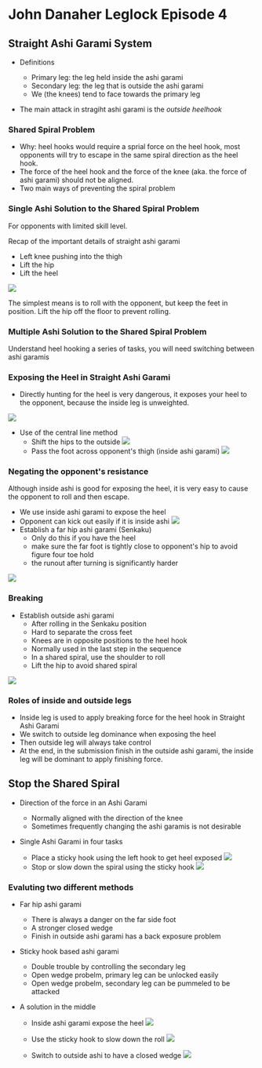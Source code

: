 # John Danaher Leglock Episode 4

## Straight Ashi Garami System

* Definitions
    * Primary leg: the leg held inside the ashi garami
    * Secondary leg: the leg that is outside the ashi garami
    * We (the knees) tend to face towards the primary leg

* The main attack in stragiht ashi garami is the *outside heelhook*

### Shared Spiral Problem

* Why: heel hooks would require a sprial force on the heel hook, most opponents will try to escape in the same spiral direction as the heel hook.
* The force of the heel hook and the force of the knee (aka. the force of ashi garami) should not be aligned.
* Two main ways of preventing the spiral problem

### Single Ashi Solution to the Shared Spiral Problem
For opponents with limited skill level.

Recap of the important details of straight ashi garami

* Left knee pushing into the thigh
* Lift the hip
* Lift the heel

![](screen-shot-2021-07-01-at-11-05-27-pm-kql1i0px.png) 

The simplest means is to roll with the opponent, but keep the feet in position. Lift the hip off the floor to prevent rolling.

### Multiple Ashi Solution to the Shared Spiral Problem
Understand heel hooking a series of tasks, you will need switching between ashi garamis

### Exposing the Heel in Straight Ashi Garami

* Directly hunting for the heel is very dangerous, it exposes your heel to the opponent, because the inside leg is unweighted.

![](screen-shot-2021-07-01-at-11-45-02-pm-kql2wwnr.png)

* Use of the central line method
    * Shift the hips to the outside
    ![](screen-shot-2021-07-01-at-11-50-03-pm-kql33byv.png)
    * Pass the foot across opponent's thigh (inside ashi garami)
    ![](screen-shot-2021-07-01-at-11-51-00-pm-kql34jmy.png)
    
### Negating the opponent's resistance
Although inside ashi is good for exposing the heel, it is very easy to cause the opponent to roll and then escape.

* We use inside ashi garami to expose the heel
* Opponent can kick out easily if it is inside ashi 
![](screen-shot-2021-07-01-at-11-56-21-pm-kql3bfpf.png)
* Establish a far hip ashi garami (Senkaku)
    * Only do this if you have the heel
    * make sure the far foot is tightly close to opponent's hip to avoid figure four toe hold
    * the runout after turning is significantly harder
    
![](screen-shot-2021-07-01-at-11-57-29-pm-kql3cxdg.png)

### Breaking
* Establish outside ashi garami
    * After rolling in the Senkaku position
    * Hard to separate the cross feet
    * Knees are in opposite positions to the heel hook
    * Normally used in the last step in the sequence
    * In a shared spiral, use the shoulder to roll
    * Lift the hip to avoid shared spiral

![](screen-shot-2021-07-02-at-12-02-45-am-kql3jp3q.png)

### Roles of inside and outside legs
* Inside leg is used to apply breaking force for the heel hook in Straight Ashi Garami
* We switch to outside leg dominance when exposing the heel
* Then outside leg will always take control
* At the end, in the submission finish in the outside ashi garami, the inside leg will be dominant to apply finishing force.

## Stop the Shared Spiral
* Direction of the force in an Ashi Garami
    * Normally aligned with the direction of the knee
    * Sometimes frequently changing the ashi garamis is not desirable

* Single Ashi Garami in four tasks
    * Place a sticky hook using the left hook to get heel exposed
    ![](screen-shot-2021-07-02-at-9-52-21-am-kqlolvvi.png)
    * Stop or slow down the spiral using the sticky hook
    ![](screen-shot-2021-07-02-at-9-54-33-am-kqlooqfs.png)
    
### Evaluting two different methods

* Far hip ashi garami
    * There is always a danger on the far side foot
    * A stronger closed wedge
    * Finish in outside ashi garami has a back exposure problem
* Sticky hook based ashi garami
    * Double trouble by controlling the secondary leg
    * Open wedge probelm, primary leg can be unlocked easily
    * Open wedge probelm, secondary leg can be pummeled to be attacked

* A solution in the middle
    * Inside ashi garami expose the heel
    ![](screen-shot-2021-07-02-at-10-06-03-am-kqlp3kc9.png)

    * Use the sticky hook to slow down the roll
    ![](screen-shot-2021-07-02-at-10-06-25-am-kqlp3zsh.png)
    
    * Switch to outside ashi to have a closed wedge
    ![](screen-shot-2021-07-02-at-10-07-02-am-kqlp4uhd.png)

